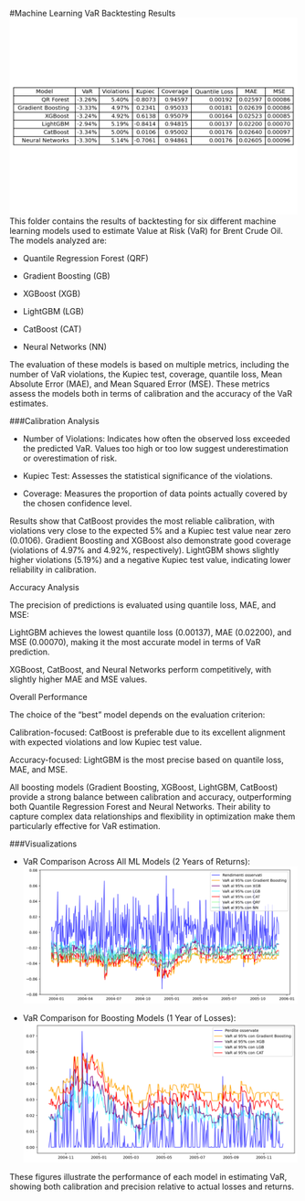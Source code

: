 #Machine Learning VaR Backtesting Results
![aaa](images/ml_backtest.png)
This folder contains the results of backtesting for six different machine learning models used to estimate Value at Risk (VaR) for Brent Crude Oil. The models analyzed are:
- Quantile Regression Forest (QRF)

- Gradient Boosting (GB)

- XGBoost (XGB)

- LightGBM (LGB)

- CatBoost (CAT)

- Neural Networks (NN)

The evaluation of these models is based on multiple metrics, including the number of VaR violations, the Kupiec test, coverage, quantile loss, Mean Absolute Error (MAE), and Mean Squared Error (MSE). These metrics assess the models both in terms of calibration and the accuracy of the VaR estimates.

###Calibration Analysis

- Number of Violations: Indicates how often the observed loss exceeded the predicted VaR. Values too high or too low suggest underestimation or overestimation of risk.

- Kupiec Test: Assesses the statistical significance of the violations.

- Coverage: Measures the proportion of data points actually covered by the chosen confidence level.

Results show that CatBoost provides the most reliable calibration, with violations very close to the expected 5% and a Kupiec test value near zero (0.0106). Gradient Boosting and XGBoost also demonstrate good coverage (violations of 4.97% and 4.92%, respectively). LightGBM shows slightly higher violations (5.19%) and a negative Kupiec test value, indicating lower reliability in calibration.

Accuracy Analysis

The precision of predictions is evaluated using quantile loss, MAE, and MSE:

LightGBM achieves the lowest quantile loss (0.00137), MAE (0.02200), and MSE (0.00070), making it the most accurate model in terms of VaR prediction.

XGBoost, CatBoost, and Neural Networks perform competitively, with slightly higher MAE and MSE values.

Overall Performance

The choice of the “best” model depends on the evaluation criterion:

Calibration-focused: CatBoost is preferable due to its excellent alignment with expected violations and low Kupiec test value.

Accuracy-focused: LightGBM is the most precise based on quantile loss, MAE, and MSE.

All boosting models (Gradient Boosting, XGBoost, LightGBM, CatBoost) provide a strong balance between calibration and accuracy, outperforming both Quantile Regression Forest and Neural Networks. Their ability to capture complex data relationships and flexibility in optimization make them particularly effective for VaR estimation.

###Visualizations

- VaR Comparison Across All ML Models (2 Years of Returns):
![aaa](images/all_ml.png)


- VaR Comparison for Boosting Models (1 Year of Losses):
![aaa](images/all_boost_loss.png)

These figures illustrate the performance of each model in estimating VaR, showing both calibration and precision relative to actual losses and returns.
